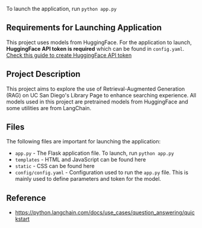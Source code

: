 To launch the application, run `python app.py`

## Requirements for Launching Application
This project uses models from HuggingFace. For the application to launch, **HuggingFace API token is required** which can be found in `config.yaml`. [Check this guide to create HuggingFace API token](https://huggingface.co/docs/hub/en/security-tokens) 

## Project Description
This project aims to explore the use of Retrieval-Augmented Generation (RAG) on UC San Diego's Library Page to enhance searching experience. All models used in this project are pretrained models from HuggingFace and some utilities are from LangChain.

## Files
The following files are important for launching the application:

- `app.py` - The Flask application file. To launch, run `python app.py`
- `templates` - HTML and JavaScript can be found here
- `static` - CSS can be found here
- `config/config.yaml` - Configuration used to run the `app.py` file. This is mainly used to define parameters and token for the model.

## Reference
- https://python.langchain.com/docs/use_cases/question_answering/quickstart
